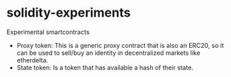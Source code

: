# solidity-experiments
Experimental smartcontracts

* Proxy token: This is a generic proxy contract that is also an ERC20, so it can be used to sell/buy an identity in decentralized markets like etherdelta.
* State token: Is a token that has available a hash of their state.

